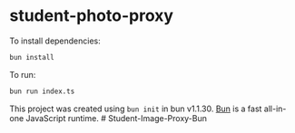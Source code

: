 # student-photo-proxy

To install dependencies:

```bash
bun install
```

To run:

```bash
bun run index.ts
```

This project was created using `bun init` in bun v1.1.30. [Bun](https://bun.sh) is a fast all-in-one JavaScript runtime.
#   S t u d e n t - I m a g e - P r o x y - B u n  
 